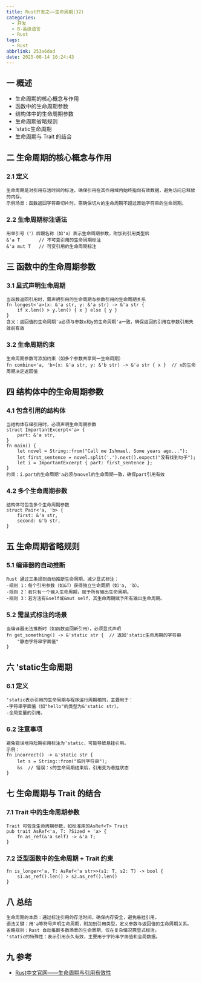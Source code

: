 ```yaml
---
title: Rust开发之——生命周期(32)
categories:
  - 开发
  - B-高级语言
  - Rust
tags:
  - Rust
abbrlink: 253a6dad
date: 2025-08-14 16:24:43
---
```

## 一 概述

* 生命周期的核心概念与作用
* 函数中的生命周期参数
* 结构体中的生命周期参数
* 生命周期省略规则
* 'static生命周期
* 生命周期与 Trait 的结合

<!--more-->

## 二 生命周期的核心概念与作用

### 2.1 定义

```
生命周期是对引用存活时间的标注，确保引用在其作用域内始终指向有效数据，避免访问已释放的内存。
示例场景：函数返回字符串切片时，需确保切片的生命周期不超过原始字符串的生命周期。
```

### 2.2 生命周期标注语法

```
用单引号（'）后跟名称（如'a）表示生命周期参数，附加到引用类型后
&'a T       // 不可变引用的生命周期标注
&'a mut T   // 可变引用的生命周期标注
```

## 三 函数中的生命周期参数

### 3.1 显式声明生命周期

```
当函数返回引用时，需声明引用的生命周期与参数引用的生命周期关系
fn longest<'a>(x: &'a str, y: &'a str) -> &'a str {
    if x.len() > y.len() { x } else { y }
}
含义：返回值的生命周期'a必须与参数x和y的生命周期'a一致，确保返回的引用在参数引用失效前有效
```

### 3.2 生命周期约束

```
生命周期参数可添加约束（如多个参数共享同一生命周期）
fn combine<'a, 'b>(x: &'a str, y: &'b str) -> &'a str { x }  // x的生命周期决定返回值
```

## 四 结构体中的生命周期参数

### 4.1 包含引用的结构体

```
当结构体存储引用时，必须声明生命周期参数
struct ImportantExcerpt<'a> {
    part: &'a str,
}
fn main() {
    let novel = String::from("Call me Ishmael. Some years ago...");
    let first_sentence = novel.split('.').next().expect("没有找到句子");
    let i = ImportantExcerpt { part: first_sentence };
}
约束：i.part的生命周期'a必须与novel的生命周期一致，确保part引用有效
```

### 4.2 多个生命周期参数

```
结构体可包含多个生命周期参数
struct Pair<'a, 'b> {
    first: &'a str,
    second: &'b str,
}
```

## 五 生命周期省略规则

### 5.1 编译器的自动推断

```
Rust 通过三条规则自动推断生命周期，减少显式标注：
-规则 1：每个引用参数（如&T）获得独立生命周期（如'a, 'b）。
-规则 2：若只有一个输入生命周期，赋予所有输出生命周期。
-规则 3：若方法有&self或&mut self，其生命周期赋予所有输出生命周期。
```

### 5.2 需显式标注的场景

```
当编译器无法推断时（如函数返回新引用），必须显式声明
fn get_something() -> &'static str {  // 返回'static生命周期的字符串
    "静态字符串字面值"
}
```

## 六 'static生命周期

### 6.1 定义

```
'static表示引用的生命周期与程序运行周期相同，主要用于：
-字符串字面值（如"hello"的类型为&'static str）。
-全局变量的引用。
```

### 6.2 注意事项

```
避免错误地将短期引用标注为'static，可能导致悬挂引用。
示例：
fn incorrect() -> &'static str {
    let s = String::from("临时字符串");
    &s  // 错误：s的生命周期结束后，引用变为悬挂状态
}
```

## 七 生命周期与 Trait 的结合

### 7.1 Trait 中的生命周期参数

```
Trait 可包含生命周期参数，如标准库的AsRef<T> Trait
pub trait AsRef<'a, T: ?Sized + 'a> {
    fn as_ref(&'a self) -> &'a T;
}
```

### 7.2 泛型函数中的生命周期 + Trait 约束

```
fn is_longer<'a, T: AsRef<'a str>>(s1: T, s2: T) -> bool {
    s1.as_ref().len() > s2.as_ref().len()
}
```

## 八 总结

```
生命周期的本质：通过标注引用的存活时间，确保内存安全，避免悬挂引用。
语法关键：用'a等符号声明生命周期，附加到引用类型，定义参数与返回值的生命周期关系。
省略规则：Rust 自动推断多数场景的生命周期，仅在复杂情况需显式标注。
'static的特殊性：表示引用永久有效，主要用于字符串字面值和全局数据。
```

## 九 参考

* [Rust中文官网——生命周期与引用有效性](https://rust.bootcss.com/ch10-03-lifetime-syntax.html)